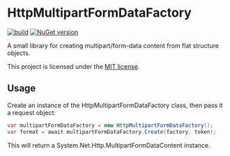 # HttpMultipartFormDataFactory

[![build](https://github.com/hell03end/HttpMultipartFormDataFactory/actions/workflows/build.yml/badge.svg)](https://github.com/hell03end/HttpMultipartFormDataFactory/actions/workflows/build.yml)
[![NuGet version](https://badge.fury.io/nu/HttpMultipartFormDataFactory.svg)](https://badge.fury.io/nu/HttpMultipartFormDataFactory)

A small library for creating multipart/form-data content from flat structure objects.

This project is licensed under the [MIT license](LICENSE).

## Usage

Create an instance of the HttpMultipartFormDataFactory class, then pass it a request object:

```cs
var multipartFormDataFactory = new HttpMultipartFormDataFactory();
var format = await multipartFormDataFactory.Create(factory, token);
```

This will return a System.Net.Http.MultipartFormDataContent instance.
